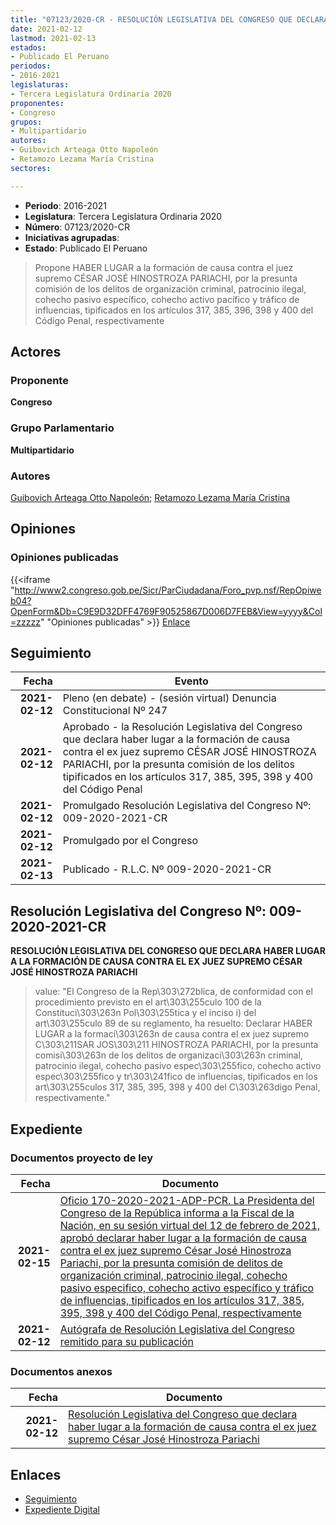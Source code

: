 ```yaml
---
title: "07123/2020-CR - RESOLUCIÓN LEGISLATIVA DEL CONGRESO QUE DECLARA HABER LUGAR A LA FORMACIÓN DE CAUSA CONTRA EL EX JUEZ SUPREMO CÉSAR JOSÉ HINOSTROZA PARIACHI"
date: 2021-02-12
lastmod: 2021-02-13
estados:
- Publicado El Peruano
periodos:
- 2016-2021
legislaturas:
- Tercera Legislatura Ordinaria 2020
proponentes:
- Congreso
grupos:
- Multipartidario
autores:
- Guibovich Arteaga Otto Napoleón
- Retamozo Lezama María Cristina
sectores:

---
```

- **Periodo**: 2016-2021
- **Legislatura**: Tercera Legislatura Ordinaria 2020
- **Número**: 07123/2020-CR
- **Iniciativas agrupadas**: 
- **Estado**: Publicado El Peruano

> Propone HABER LUGAR a la formación de causa contra el juez supremo CÉSAR JOSÉ HINOSTROZA PARIACHI, por la presunta comisión de los delitos de organización criminal, patrocinio ilegal, cohecho pasivo específico, cohecho activo pacífico y tráfico de influencias, tipificados en los artículos 317, 385, 396, 398 y 400 del Código Penal, respectivamente


## Actores

### Proponente

**Congreso**

### Grupo Parlamentario

**Multipartidario**

### Autores

[Guibovich Arteaga Otto Napoleón](mailto:mailto:oguibovich@congreso.gob.pe); [Retamozo Lezama María Cristina](mailto:mailto:mretamozo@congreso.gob.pe)

## Opiniones

### Opiniones publicadas

{{<iframe "http://www2.congreso.gob.pe/Sicr/ParCiudadana/Foro_pvp.nsf/RepOpiweb04?OpenForm&Db=C9E9D32DFF4769F90525867D006D7FEB&View=yyyy&Col=zzzzz" "Opiniones publicadas" >}}
[Enlace](http://www2.congreso.gob.pe/Sicr/ParCiudadana/Foro_pvp.nsf/RepOpiweb04?OpenForm&Db=C9E9D32DFF4769F90525867D006D7FEB&View=yyyy&Col=zzzzz)


## Seguimiento

| Fecha | Evento |
|------:|--------|
| **2021-02-12** | Pleno (en debate) - (sesión virtual) Denuncia Constitucional Nº 247 |
| **2021-02-12** | Aprobado - la Resolución Legislativa del Congreso que declara haber lugar a la formación de causa contra el ex juez supremo CÉSAR JOSÉ HINOSTROZA PARIACHI, por la presunta comisión de los delitos tipificados en los artículos 317, 385, 395, 398 y 400 del Código Penal |
| **2021-02-12** | Promulgado Resolución Legislativa del Congreso Nº: 009-2020-2021-CR |
| **2021-02-12** | Promulgado por el Congreso |
| **2021-02-13** | Publicado - R.L.C. Nº 009-2020-2021-CR |

## Resolución Legislativa del Congreso Nº: 009-2020-2021-CR

**RESOLUCIÓN LEGISLATIVA DEL CONGRESO QUE DECLARA HABER LUGAR A LA FORMACIÓN DE CAUSA CONTRA EL EX JUEZ SUPREMO CÉSAR JOSÉ HINOSTROZA PARIACHI**

> value: "El Congreso de la Rep\303\272blica, de conformidad con el procedimiento previsto en el art\303\255culo 100 de la Constituci\303\263n Pol\303\255tica y el inciso i) del art\303\255culo 89 de su reglamento, ha resuelto: Declarar HABER LUGAR a la formaci\303\263n de causa contra el ex juez supremo C\303\211SAR JOS\303\211 HINOSTROZA PARIACHI, por la presunta comisi\303\263n de los delitos de organizaci\303\263n criminal, patrocinio ilegal, cohecho pasivo espec\303\255fico, cohecho activo espec\303\255fico y tr\303\241fico de influencias, tipificados en los art\303\255culos 317, 385, 395, 398 y 400 del C\303\263digo Penal, respectivamente."


## Expediente

### Documentos proyecto de ley

| Fecha | Documento |
|------:|-----------|
| **2021-02-15** | [Oficio 170-2020-2021-ADP-PCR. La Presidenta del Congreso de la República informa a la Fiscal de la Nación, en su sesión virtual del 12 de febrero de 2021, aprobó declarar haber lugar a la formación de causa contra el ex juez supremo César José Hinostroza Pariachi, por la presunta comisión de delitos de organización criminal, patrocinio ilegal, cohecho pasivo especifico, cohecho activo específico y tráfico de influencias, tipificados en los artículos 317, 385, 395, 398 y 400 del Código Penal, respectivamente](http://www.leyes.congreso.gob.pe/Documentos/2016_2021/Oficios/Presidencia_del_Congreso/OFICIO-170-2020-2021-ADP-PCR.pdf) |
| **2021-02-12** | [Autógrafa de Resolución Legislativa del Congreso remitido para su publicación](http://www.leyes.congreso.gob.pe/Documentos/2016_2021/Autografas/Resolucion_Legislativa_del_Congreso/AU0712320210212.pdf) |

### Documentos anexos

| Fecha | Documento |
|------:|-----------|
| **2021-02-12** | [Resolución Legislativa del Congreso que declara haber lugar a la formación de causa contra el ex juez supremo César José Hinostroza Pariachi](http://www.leyes.congreso.gob.pe/Documentos/2016_2021/Proyectos_de_Ley_y_de_Resoluciones_Legislativas/PL07123-20210212.pdf) |

## Enlaces

- [Seguimiento](http://www2.congreso.gob.pe/Sicr/TraDocEstProc/CLProLey2016.nsf/f7fff46988ca05b1052578e100829cc7/4f82b4dd26d1b3170525867e006066d1?OpenDocument)
- [Expediente Digital](http://www2.congreso.gob.pe/Sicr/TraDocEstProc/Expvirt_2011.nsf/visbusqptramdoc1621/07123?opendocument)

